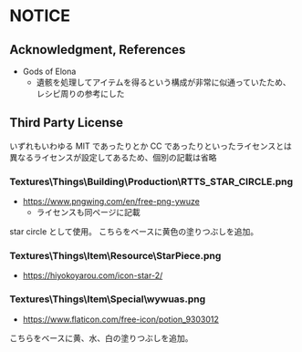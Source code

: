 # NOTICE

## Acknowledgment, References

- Gods of Elona
  - 遺骸を処理してアイテムを得るという構成が非常に似通っていたため、レシピ周りの参考にした

## Third Party License

いずれもいわゆる MIT であったりとか CC であったりといったライセンスとは異なるライセンスが設定してあるため、個別の記載は省略

### Textures\Things\Building\Production\RTTS_STAR_CIRCLE.png

- <https://www.pngwing.com/en/free-png-ywuze>
  - ライセンスも同ページに記載

star circle として使用。
こちらをベースに黄色の塗りつぶしを追加。

### Textures\Things\Item\Resource\StarPiece.png

- <https://hiyokoyarou.com/icon-star-2/>

### Textures\Things\Item\Special\wywuas.png

- <https://www.flaticon.com/free-icon/potion_9303012>

こちらをベースに黄、水、白の塗りつぶしを追加。
